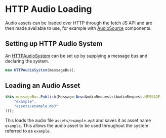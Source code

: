 # HTTP Audio Loading

Audio assets can be loaded over HTTP through the fetch JS API and are then made
available to use, for example with [AudioSource] components.

## Setting up HTTP Audio System

An [HTTPAudioSystem] can be set up by supplying a message bus and declaring the
system.

```typescript
new HTTPAudioSystem(messageBus);
```

## Loading an Audio Asset

```typescript
this.messageBus.Publish(Message.New<AudioRequest>(AudioRequest.MESSAGE_REQUEST_LOAD, new AudioRequest(
    "example",
    "assets/example.mp3"
)));
```

This loads the audio file `assets/example.mp3` and saves it as asset name
`example`. This allows the audio asset to be used throughout the system referred
to as `example`.

[AudioSource]: ../../reference/classes/audiosource
[HTTPAudioSystem]: ../../references/classes/httpaudiosystem
